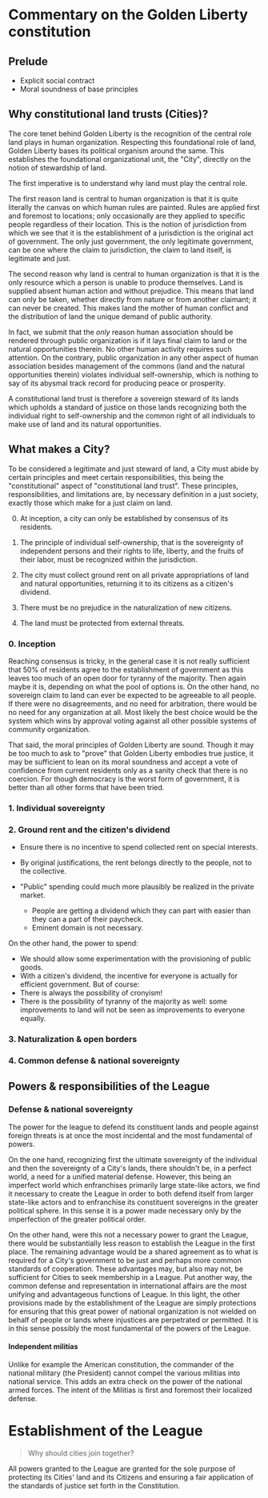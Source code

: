 # Commentary on the Golden Liberty constitution

## Prelude

<!-- See manifesto in notes -->
* Explicit social contract
* Moral soundness of base principles

## Why constitutional land trusts (Cities)?

The core tenet behind Golden Liberty is the recognition of
the central role land plays in human organization.
Respecting this foundational role of land,
Golden Liberty bases its political organism around the same.
This establishes the foundational organizational unit, the "City",
directly on the notion of stewardship of land.

The first imperative is to understand why
land must play the central role.

The first reason land is central to human organization
is that it is quite literally the canvas
on which human rules are painted.
Rules are applied first and foremost to locations;
only occasionally are they applied to specific people
regardless of their location.
This is the notion of jurisdiction from which
we see that it is the establishment of a jurisdiction
is the original act of government.
The only just government,
the only legitimate government,
can be one where the claim to jurisdiction,
the claim to land itself,
is legitimate and just.

The second reason why land is central to human organization
is that it is the only resource
which a person is unable to produce themselves.
Land is supplied absent human action and without prejudice.
This means that land can only be taken,
whether directly from nature or from another claimant;
it can never be created.
This makes land the mother of human conflict
and the distribution of land the unique demand
of public authority.

In fact, we submit that the _only_ reason
human association should be
rendered through public organization
is if it lays final claim
to land or the natural opportunities therein.
No other human activity requires such attention.
On the contrary, public organization
in any other aspect of human association
besides management of the commons
(land and the natural opportunities therein)
violates individual self-ownership,
which is nothing to say of its abysmal track record
for producing peace or prosperity.

A constitutional land trust is therefore
a sovereign steward of its lands which
upholds a standard of justice on those lands
recognizing both the individual right to self-ownership
and the common right of all individuals to make use of
land and its natural opportunities.

## What makes a City?

To be considered a legitimate and just steward of land,
a City must abide by certain principles
and meet certain responsibilities,
this being the "constitutional" aspect of "constitutional land trust".
These principles, responsibilities, and limitations are,
by necessary definition in a just society,
exactly those which make for a just claim on land.

0. At inception, a city can only be established by consensus of its residents.

1. The principle of individual self-ownership,
  that is the sovereignty of independent persons
  and their rights to life, liberty, and the fruits of their labor,
  must be recognized within the jurisdiction.

2. The city must collect ground rent
  on all private appropriations of land and natural opportunities,
  returning it to its citizens as a citizen's dividend.

3. There must be no prejudice in the naturalization of new citizens.

4. The land must be protected from external threats.

### 0. Inception

Reaching consensus is tricky,
in the general case it is not really sufficient
that 50% of residents agree to the establishment of government
as this leaves too much of an open door for tyranny of the majority.
Then again maybe it is, depending on what the pool of options is.
On the other hand,
no sovereign claim to land can ever be expected
to be agreeable to all people.
If there were no disagreements,
and no need for arbitration,
there would be no need for any organization at all.
Most likely the best choice would be the system which
wins by approval voting
against all other possible systems of community organization.

That said, the moral principles of Golden Liberty are sound.
Though it may be too much to ask to "prove"
that Golden Liberty embodies true justice,
it may be sufficient to lean on its moral soundness
and accept a vote of confidence from current residents
only as a sanity check that there is no coercion.
For though democracy is the worst form of government,
it is better than all other forms that have been tried.

### 1. Individual sovereignty

### 2. Ground rent and the citizen's dividend

* Ensure there is no incentive to spend collected rent on special interests.

* By original justifications, the rent belongs directly to the people,
  not to the collective.

* "Public" spending could much more plausibly be realized in the private market.
  * People are getting a dividend which they can part with
    easier than they can a part of their paycheck.
  * Eminent domain is not necessary.

On the other hand, the power to spend:
* We should allow some experimentation
  with the provisioning of public goods.
* With a citizen's dividend,
  the incentive for everyone is actually for efficient government.
But of course:
* There is always the possibility of cronyism!
* There is the possibility of tyranny of the majority as well:
  some improvements to land will not be seen
  as improvements to everyone equally.

### 3. Naturalization & open borders

### 4. Common defense & national sovereignty

## Powers & responsibilities of the League

### Defense & national sovereignty

The power for the league to defend
its constituent lands and people against foreign threats
is at once the most incidental and the most fundamental of powers.

On the one hand,
recognizing first the ultimate sovereignty of the individual
and then the sovereignty of a City's lands,
there shouldn't be, in a perfect world,
a need for a unified material defense.
However, this being an imperfect world
which enfranchises primarily large state-like actors,
we find it necessary to create the League
in order to both defend itself from larger state-like actors
and to enfranchise its constituent sovereigns
in the greater political sphere.
In this sense it is a power made necessary
only by the imperfection of the greater political order.

On the other hand,
were this not a necessary power to grant the League,
there would be substantially less reason
to establish the League in the first place.
The remaining advantage would be
a shared agreement as to what is required
for a City's government to be just
and perhaps more common standards of cooperation.
These advantages may, but also may not, be
sufficient for Cities to seek membership in a League.
Put another way, the common defense
and representation in international affairs
are the most unifying and advantageous functions of League.
In this light,
the other provisions made by the establishment of the League
are simply protections for ensuring that
this great power of national organization
is not wielded on behalf of people or lands
where injustices are perpetrated or permitted.
It is in this sense possibly
the most fundamental of the powers of the League.

#### Independent militias

Unlike for example the American constitution,
the commander of the national military (the President)
cannot compel the various militias into national service.
This adds an extra check
on the power of the national armed forces.
The intent of the Militias is first and foremost
their localized defense.

# Establishment of the League

> Why should cities join together?

All powers granted to the League
are granted for the sole purpose
of protecting its Cities' land and its Citizens
and ensuring a fair application of the standards of justice
set forth in the Constitution.
